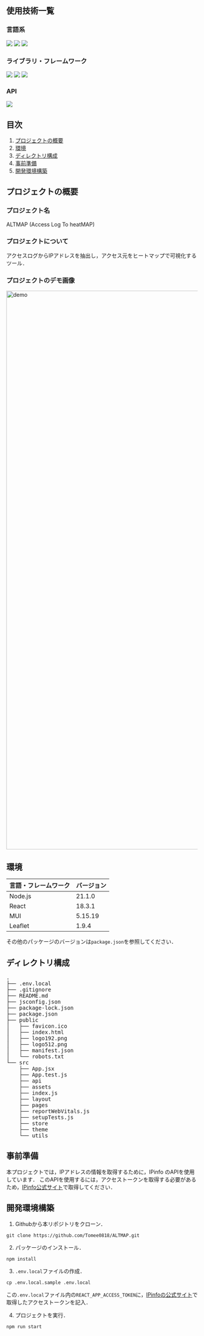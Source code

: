 ## 使用技術一覧
### 言語系
<p style="display: inline">
  <img src="https://img.shields.io/badge/HTML-555555.svg?logo=html5&style=for-the-badge">
  <img src="https://img.shields.io/badge/CSS-555555.svg?logo=css3&style=for-the-badge">
  <img src="https://img.shields.io/badge/JavaScript-555555.svg?logo=javascript&style=for-the-badge">
</p>

### ライブラリ・フレームワーク
<p style="display: inline">
  <img src="https://img.shields.io/badge/React-555555.svg?logo=react&style=for-the-badge">
  <img src="https://img.shields.io/badge/MUI-555555.svg?logo=mui&style=for-the-badge">
  <img src="https://img.shields.io/badge/Leaflet-555555.svg?logo=leaflet&style=for-the-badge">
</p>

### API
<img src="https://img.shields.io/badge/Ipinfo-555555.svg?logo={}&style=for-the-badge">


## 目次

1. [プロジェクトの概要](#プロジェクトの概要)
2. [環境](#環境)
3. [ディレクトリ構成](#ディレクトリ構成)
4. [事前準備](#事前準備)
5. [開発環境構築](#開発環境構築)


## プロジェクトの概要
### プロジェクト名
ALTMAP (Access Log To heatMAP)

### プロジェクトについて
アクセスログからIPアドレスを抽出し，アクセス元をヒートマップで可視化するツール．

### プロジェクトのデモ画像
<img width="1470" alt="demo" src="https://github.com/Tomee0818/ALTMAP/assets/107944091/7587eb24-403a-45ec-84ae-cc8687442c37">


## 環境
| 言語・フレームワーク  | バージョン |
| --------------------- | ---------- |
| Node.js               | 21.1.0     |
| React                 | 18.3.1     |
| MUI                   | 5.15.19    |
| Leaflet               | 1.9.4      |

その他のパッケージのバージョンは`package.json`を参照してください．


## ディレクトリ構成
<pre>
.
├── .env.local
├── .gitignore
├── README.md
├── jsconfig.json
├── package-lock.json
├── package.json
├── public
│   ├── favicon.ico
│   ├── index.html
│   ├── logo192.png
│   ├── logo512.png
│   ├── manifest.json
│   └── robots.txt
└── src
    ├── App.jsx
    ├── App.test.js
    ├── api
    ├── assets
    ├── index.js
    ├── layout
    ├── pages
    ├── reportWebVitals.js
    ├── setupTests.js
    ├── store
    ├── theme
    └── utils
</pre>


## 事前準備
本プロジェクトでは，IPアドレスの情報を取得するために，IPinfo のAPIを使用しています．
このAPIを使用するには，アクセストークンを取得する必要があるため，[IPinfo公式サイト](https://ipinfo.io/)で取得してください．


## 開発環境構築
1. Githubから本リポジトリをクローン．
```
git clone https://github.com/Tomee0818/ALTMAP.git
```

2. パッケージのインストール．
```
npm install
```

3. `.env.local`ファイルの作成．
```
cp .env.local.sample .env.local
```
この`.env.local`ファイル内の`REACT_APP_ACCESS_TOKEN`に，[IPinfoの公式サイト](https://ipinfo.io/)で取得したアクセストークンを記入．

4. プロジェクトを実行．
```
npm run start
```
